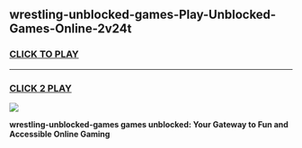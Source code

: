 
## wrestling-unblocked-games-Play-Unblocked-Games-Online-2v24t
<h3>
<a href="https://premium76.site?title=wrestling-unblocked-games&ref=25A">CLICK TO PLAY</a></h3>
<hr>

<h3>
<a href="https://premium76.site?title=wrestling-unblocked-games&ref=25A">CLICK 2 PLAY</a>
  
</h3>

<a href="https://premium76.site?title=wrestling-unblocked-games&ref=25A"><img src="https://clearcache.store/games.png"></a>


**wrestling-unblocked-games games unblocked: Your Gateway to Fun and Accessible Online Gaming**
